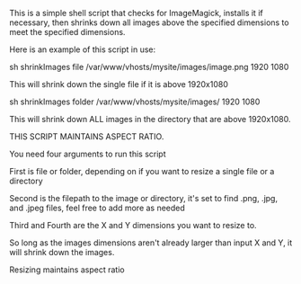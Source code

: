 This is a simple shell script that checks for ImageMagick, installs it if necessary, then shrinks down all images above the specified dimensions to meet the specified dimensions.

Here is an example of this script in use:

sh shrinkImages file /var/www/vhosts/mysite/images/image.png 1920 1080

This will shrink down the single file if it is above 1920x1080

sh shrinkImages folder /var/www/vhosts/mysite/images/ 1920 1080

This will shrink down ALL images in the directory that are above 1920x1080.

THIS SCRIPT MAINTAINS ASPECT RATIO.



You need four arguments to run this script

First is file or folder, depending on if you want to resize a single file or a directory

Second is the filepath to the image or directory, it's set to find .png, .jpg, and .jpeg files, feel free to add more as needed

Third and Fourth are the X and Y dimensions you want to resize to.

So long as the images dimensions aren't already larger than input X and Y, it will shrink down the images.

Resizing maintains aspect ratio
